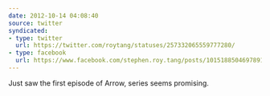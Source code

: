 ```yaml
---
date: 2012-10-14 04:08:40
source: twitter
syndicated:
- type: twitter
  url: https://twitter.com/roytang/statuses/257332065559777280/
- type: facebook
  url: https://www.facebook.com/stephen.roy.tang/posts/10151885046978912
---
```


Just saw the first episode of Arrow, series seems promising.